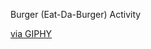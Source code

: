 Burger (Eat-Da-Burger) Activity 

<a href="https://giphy.com/gifs/lcxSqyqCS6tNOcL8fs">via GIPHY</a>
